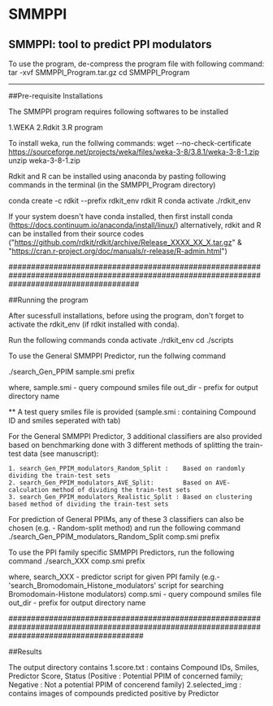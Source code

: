 # SMMPPI
SMMPPI: tool to predict PPI modulators
-------------------------------------------------------------------------

To use the program, de-compress the program file with following command:   
tar -xvf SMMPPI_Program.tar.gz
cd SMMPPI_Program

-------------------------------------------------------------------------

##Pre-requisite Installations

The SMMPPI program requires following softwares to be installed 
 
1.WEKA 
2.Rdkit 
3.R program 


To install weka, run the follwing commands:
wget --no-check-certificate https://sourceforge.net/projects/weka/files/weka-3-8/3.8.1/weka-3-8-1.zip 
unzip weka-3-8-1.zip 


Rdkit and R can be installed using anaconda by pasting following commands
in the terminal (in the SMMPPI_Program directory)

conda create -c rdkit --prefix rdkit_env rdkit R 
conda activate ./rdkit_env 


If your system doesn't have conda installed, then first install
conda (https://docs.continuum.io/anaconda/install/linux/)
alternatively, rdkit and R can be installed from their source
codes ("https://github.com/rdkit/rdkit/archive/Release_XXXX_XX_X.tar.gz" & 
"https://cran.r-project.org/doc/manuals/r-release/R-admin.html") 

#############################################################################################################################################

##Running the program

After sucessfull installations,
before using the program, don't forget to activate the rdkit_env
(if rdkit installed with conda).

Run the following commands 
conda activate ./rdkit_env
cd ./scripts


To use the General SMMPPI Predictor, run the follwing command

./search_Gen_PPIM sample.smi prefix

  where,
    sample.smi  - query compound smiles file
    out_dir   - prefix for output directory name

** A test query smiles file is provided (sample.smi : containing Compound ID and smiles seperated with tab)


For the General SMMPPI Predictor,
3 additional classifiers are also provided based on benchmarking done with 3 different methods of splitting the train-test data (see manuscript):

	1. search_Gen_PPIM_modulators_Random_Split :    Based on randomly dividing the train-test sets
	2. search_Gen_PPIM_modulators_AVE_Split:        Based on AVE-calculation method of dividing the train-test sets
	3. search_Gen_PPIM_modulators_Realistic_Split : Based on clustering based method of dividing the train-test sets

For prediction of General PPIMs, any of these 3 classifiers can also be chosen (e.g. - Random-split method) and run the following command
./search_Gen_PPIM_modulators_Random_Split comp.smi prefix


To use the PPI family specific SMMPPI Predictors, run the following command 
./search_XXX comp.smi prefix
 
  where,
   search_XXX - predictor script for given PPI family 
                (e.g.- 'search_Bromodomain_Histone_modulators' script for searching Bromodomain-Histone modulators)
   comp.smi   - query compound smiles file 
   out_dir    - prefix for output directory name 

##############################################################################################################################################

##Results

The output directory contains 
  1.score.txt : contains Compound IDs, Smiles, Predictor Score, Status
                   (Positive : Potential PPIM of concerned family;
                   Negative : Not a potential PPIM of concerend family)
  2.selected_img : contains images of compounds predicted positive by Predictor







